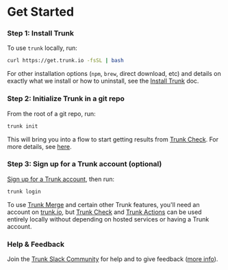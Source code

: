 # Get Started

### Step 1: Install Trunk

To use `trunk` locally, run:

```bash
curl https://get.trunk.io -fsSL | bash
```

For other installation options (`npm`, `brew`, direct download, etc) and details on exactly what we install or how to uninstall, see the [Install Trunk](cli/install-trunk.md) doc.

### Step 2: Initialize Trunk in a git repo

From the root of a git repo, run:

```bash
trunk init
```

This will bring you into a flow to start getting results from [Trunk Check](check/). For more details, see [here](cli/init-in-a-git-repo.md).

### Step 3: Sign up for a Trunk account (optional)

[Sign up for a Trunk account](https://app.trunk.io/signup), then run:

```bash
trunk login
```

To use [Trunk Merge](merge-graph/merge/) and certain other Trunk features, you'll need an account on [trunk.io](https://app.trunk.io), but [Trunk Check](check/) and [Trunk Actions](actions/) can be used entirely locally without depending on hosted services or having a Trunk account.

### Help & Feedback

Join the [Trunk Slack Community](https://slack.trunk.io) for help and to give feedback ([more info](adminstration/community.md)).
